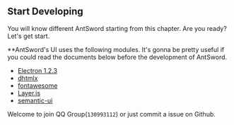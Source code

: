 Start Developing
---

You will know different AntSword starting from this chapter.
Are you ready? Let's get start.


**AntSword's UI uses the following modules. It's gonna be pretty useful if you could read the documents below before the development of AntSword.

* [Electron 1.2.3](https://github.com/electron/electron/tree/v1.2.3/docs)
* [dhtmlx](https://docs.dhtmlx.com)
* [fontawesome](http://fontawesome.io/icons)
* [Layer.js](http://www.layui.com/doc/modules/layer.html)
* [semantic-ui](https://semantic-ui.com)

Welcome to join QQ Group(`130993112`) or just commit a issue on Github.
